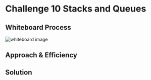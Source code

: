 # Challenge 10 Stacks and Queues


## Whiteboard Process

![whiteboard image](javascript/)

## Approach & Efficiency

## Solution
<!-- Show how to run your code, and examples of it in action -->
